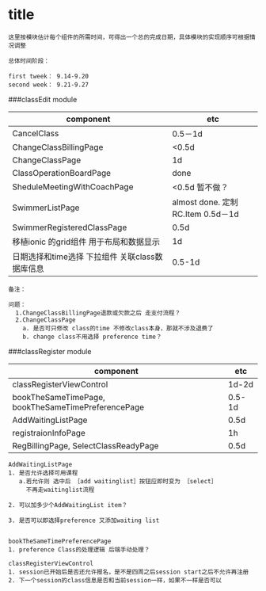 title
=======
```
这里按模块估计每个组件的所需时间，可得出一个总的完成日期，具体模块的实现顺序可根据情况调整

总体时间阶段：

first tweek： 9.14-9.20
second week： 9.21-9.27

```

###classEdit module

component|	etc
---------|----
CancelClass| 0.5－1d
ChangeClassBillingPage | <0.5d
ChangeClassPage|  1d
ClassOperationBoardPage|  done
SheduleMeetingWithCoachPage|  <0.5d  暂不做？
SwimmerListPage|  almost done.  定制RC.Item  0.5d－1d
SwimmerRegisteredClassPage|   0.5d
移植ionic 的grid组件 用于布局和数据显示|  1d
日期选择和time选择 下拉组件 关联class数据库信息|0.5-1d

```
备注：

问题：
  1.ChangeClassBillingPage退款或欠款之后 走支付流程？
  2.ChangeClassPage
    a. 是否可只修改 class的time 不修改class本身，那就不涉及退费了
    b. change class不用选择 preference time？ 

```

###classRegister module

component| etc
---------|----
classRegisterViewControl | 1d-2d
bookTheSameTimePage, bookTheSameTimePreferencePage| 0.5-1d
AddWaitingListPage| 0.5d
registraionInfoPage| 1h
RegBillingPage, SelectClassReadyPage| 0.5d

```
AddWaitingListPage
1. 是否允许选择可用课程 
   a.若允许则 选中后 ［add waitinglist］按钮应即时变为 ［select］
     不再走waitinglist流程
     
2. 可以加多少个AddWaitingList item？

3. 是否可以即选择preference 又添加waiting list


bookTheSameTimePreferencePage
1. preference Class的处理逻辑 后端手动处理？

classRegisterViewControl
1. session已开始后是否还允许报名，是不是四周之后session start之后不允许再注册
2. 下一个session的class信息是否和当前session一样，如果不一样是否可以


```



